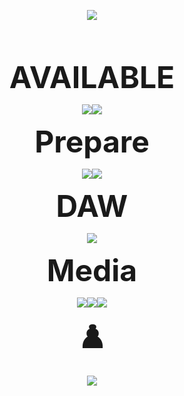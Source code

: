 
<p align="center"><img src="pythontopumj_weather_v6.gif" />
</p>
<p><br><br></p>
<p align="center">
   <strong style="font-size: 48px;">AVAILABLE</strong>
</p>
<p align="center"><img src="https://ziadoua.github.io/m3-Markdown-Badges/badges/Python/python1.svg"><img src="https://ziadoua.github.io/m3-Markdown-Badges/badges/MySQL/mysql1.svg"></p>

<p align="center">
   <strong style="font-size: 48px;">Prepare</strong>
</p>
<p align="center"><img src="https://ziadoua.github.io/m3-Markdown-Badges/badges/C++/c++1.svg"><img src="https://ziadoua.github.io/m3-Markdown-Badges/badges/Django/django1.svg"></p>

<p align="center"><strong style="font-size: 48px;">DAW</strong></p>
<p align="center"><img src="https://ziadoua.github.io/m3-Markdown-Badges/badges/Ableton/ableton1.svg"></p>

<p align="center"><strong style="font-size: 48px;">Media</strong></p>
<p align="center"><img src="https://ziadoua.github.io/m3-Markdown-Badges/badges/Photoshop/photoshop1.svg"><img src="https://ziadoua.github.io/m3-Markdown-Badges/badges/Premiere/premiere1.svg"><img src="https://ziadoua.github.io/m3-Markdown-Badges/badges/Blender/blender1.svg"></p>

<p align="center"><strong style="font-size: 48px;">♟️</strong></p>
<p align="center"><img src="https://ziadoua.github.io/m3-Markdown-Badges/badges/ChessDOTcom/chessdotcom1.svg"></p>
<p><br><br><br></p>


